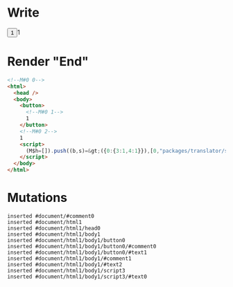 # Write
  <!M#0 0><button><!M#0 1>1</button><!M#0 2>1<script>(M$h=[]).push((b,s)=>({0:{3:1,4:1}}),[0,"packages/translator/src/__tests__/fixtures/let-tag/template.marko_0_x_y",])</script>


# Render "End"
```html
<!--M#0 0-->
<html>
  <head />
  <body>
    <button>
      <!--M#0 1-->
      1
    </button>
    <!--M#0 2-->
    1
    <script>
      (M$h=[]).push((b,s)=&gt;({0:{3:1,4:1}}),[0,"packages/translator/src/__tests__/fixtures/let-tag/template.marko_0_x_y",])
    </script>
  </body>
</html>
```

# Mutations
```
inserted #document/#comment0
inserted #document/html1
inserted #document/html1/head0
inserted #document/html1/body1
inserted #document/html1/body1/button0
inserted #document/html1/body1/button0/#comment0
inserted #document/html1/body1/button0/#text1
inserted #document/html1/body1/#comment1
inserted #document/html1/body1/#text2
inserted #document/html1/body1/script3
inserted #document/html1/body1/script3/#text0
```